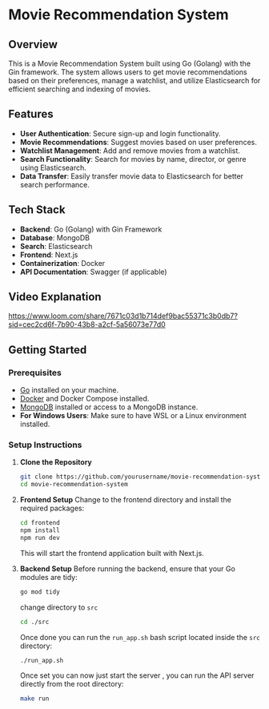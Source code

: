 # Movie Recommendation System

## Overview

This is a Movie Recommendation System built using Go (Golang) with the Gin framework. The system allows users to get movie recommendations based on their preferences, manage a watchlist, and utilize Elasticsearch for efficient searching and indexing of movies.

## Features

- **User Authentication**: Secure sign-up and login functionality.
- **Movie Recommendations**: Suggest movies based on user preferences.
- **Watchlist Management**: Add and remove movies from a watchlist.
- **Search Functionality**: Search for movies by name, director, or genre using Elasticsearch.
- **Data Transfer**: Easily transfer movie data to Elasticsearch for better search performance.

## Tech Stack

- **Backend**: Go (Golang) with Gin Framework
- **Database**: MongoDB
- **Search**: Elasticsearch
- **Frontend**: Next.js
- **Containerization**: Docker
- **API Documentation**: Swagger (if applicable)

## Video Explanation

https://www.loom.com/share/7671c03d1b714def9bac55371c3b0db7?sid=cec2cd6f-7b90-43b8-a2cf-5a56073e77d0

## Getting Started

### Prerequisites

- [Go](https://golang.org/dl/) installed on your machine.
- [Docker](https://www.docker.com/products/docker-desktop) and Docker Compose installed.
- [MongoDB](https://www.mongodb.com/try/download/community) installed or access to a MongoDB instance.
- **For Windows Users**: Make sure to have WSL or a Linux environment installed.

### Setup Instructions

1. **Clone the Repository**

   ```bash
   git clone https://github.com/yourusername/movie-recommendation-system.git
   cd movie-recommendation-system
   ```

2. **Frontend Setup**
   Change to the frontend directory and install the required packages:

   ```bash
   cd frontend
   npm install
   npm run dev
   ```

   This will start the frontend application built with Next.js.

3. **Backend Setup**
   Before running the backend, ensure that your Go modules are tidy:

   ```bash
   go mod tidy
   ```

   change directory to `src`

   ```bash
   cd ./src
   ```

   Once done you can run the `run_app.sh` bash script located inside the `src` directory:

   ```bash
   ./run_app.sh
   ```

   Once set you can now just start the server , you can run the API server directly from the root directory:

   ```bash
   make run
   ```
